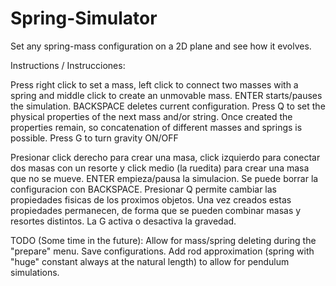 # Spring-Simulator
Set any spring-mass configuration on a 2D plane and see how it evolves. 

Instructions / Instrucciones:

Press right click to set a mass, left click to connect two masses with a spring
and middle click to create an unmovable mass. ENTER starts/pauses the simulation.
BACKSPACE deletes current configuration. Press Q to set the physical properties 
of the next mass and/or string. Once created the properties remain, so concatenation
of different masses and springs is possible. Press G to turn gravity ON/OFF

Presionar click derecho para crear una masa, click izquierdo para conectar dos masas con un resorte
y click medio (la ruedita) para crear una masa que no se mueve. ENTER empieza/pausa la simulacion.
Se puede borrar la configuracion con BACKSPACE. Presionar Q permite cambiar las propiedades fisicas
de los proximos objetos. Una vez creados estas propiedades permanecen, de forma que se pueden combinar
masas y resortes distintos. La G activa o desactiva la gravedad.

TODO (Some time in the future): 
Allow for mass/spring deleting during the "prepare" menu. Save configurations. Add rod approximation 
(spring with "huge" constant always at the natural length) to allow for pendulum simulations.
